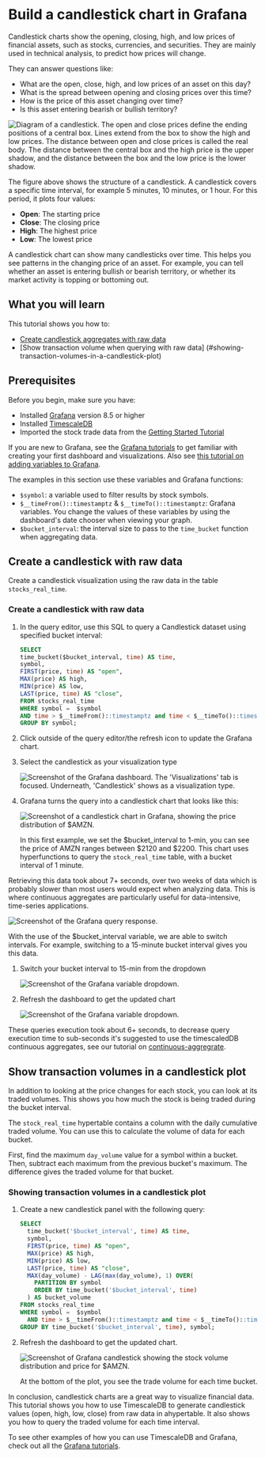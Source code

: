 # Build a candlestick chart in Grafana
Candlestick charts show the opening, closing, high, and low prices 
of financial assets, such as stocks, currencies, and securities. 
They are mainly used in technical analysis, to predict how prices will change.

They can answer questions like:

*   What are the open, close, high, and low prices of an asset on this day?
*   What is the spread between opening and closing prices over this time?
*   How is the price of this asset changing over time?
*   Is this asset entering bearish or bullish territory?

   <img class="main-content__illustration" src="https://assets.timescale.com/docs/images/tutorials/visualizations/candlestick/candlestick_fig.png" alt="Diagram of a candlestick. The open and close prices define the ending positions of a central box. Lines extend from the box to show the high and low prices. The distance between open and close prices is called the real body. The distance between the central box and the high price is the upper shadow, and the distance between the box and the low price is the lower shadow."/>

The figure above shows the structure of a candlestick. A candlestick covers a
specific time interval, for example 5 minutes, 10 minutes, or 1 hour. For this
period, it plots four values:

* **Open**: The starting price
* **Close**: The closing price
* **High**: The highest price
* **Low**: The lowest price

A candlestick chart can show many candlesticks over time. This helps you see
patterns in the changing price of an asset. For example, you can tell whether an
asset is entering bullish or bearish territory, or whether its market activity is
topping or bottoming out.

## What you will learn
This tutorial shows you how to:

*   [Create candlestick aggregates with raw data](#create-a-candlestick-with-raw-data)
*   [Show transaction volume when querying with raw data]
(#showing-transaction-volumes-in-a-candlestick-plot)

## Prerequisites
Before you begin, make sure you have:

* Installed [Grafana][install-grafana] version&nbsp;8.5 or higher
* Installed [TimescaleDB][install-timescale]
* Imported the stock trade data from the [Getting Started Tutorial][gsg-data]

If you are new to Grafana, see the [Grafana tutorials][grafana-tutorials]
to get familiar with creating your first dashboard and visualizations. Also
see [this tutorial on adding variables to Grafana][variables-tutorial].

The examples in this section use these variables and Grafana functions:
* `$symbol`: a variable used to filter results by stock symbols.
* `$__timeFrom()::timestamptz` & `$__timeTo()::timestamptz`:
  Grafana variables. You change the values of these variables by
  using the dashboard's date chooser when viewing your graph.
* `$bucket_interval`: the interval size to pass to the `time_bucket`
  function when aggregating data.

## Create a candlestick with raw data
Create a candlestick visualization using the raw data in the table `stocks_real_time`.

<procedure>

### Create a candlestick with raw data

  1.  In the query editor, use this SQL to query a Candlestick dataset using specified bucket interval:
        ```sql
        SELECT
        time_bucket($bucket_interval, time) AS time,
        symbol,
        FIRST(price, time) AS "open",
        MAX(price) AS high,
        MIN(price) AS low,
        LAST(price, time) AS "close",
        FROM stocks_real_time
        WHERE symbol =  $symbol
        AND time > $__timeFrom()::timestamptz and time < $__timeTo()::timestamptz
        GROUP BY symbol;
        ```
  1.  Click outside of the query editor/the refresh icon to 
      update the Grafana chart.

  1.  Select the candlestick as your visualization type
      
      <img class="main-content__illustration" src="https://s3.amazonaws.com/assets.timescale.com/docs/images/tutorials/visualizations/candlestick/candlestick_visualization.png" alt="Screenshot of the Grafana dashboard. The 'Visualizations' tab is focused. Underneath, 'Candlestick' shows as a visualization type."/>

  1.  Grafana turns the query into a candlestick chart that 
      looks like this:

      <img class="main-content__illustration" src="https://assets.timescale.com/docs/images/tutorials/visualizations/candlestick/1_min.png" alt="Screenshot of a candlestick chart in Grafana, showing the price distribution of $AMZN."/>

      In this first example, we set the $bucket_interval to 1-min, you can see the price of AMZN ranges between $2120 and $2200. This chart uses hyperfunctions to query the `stock_real_time` table, with a bucket interval of 1 minute. 

</procedure>

  Retrieving this data took about 7+ seconds, over two weeks of data which is probably slower than most users would expect when analyzing data. This is where continuous aggregates are particularly useful for data-intensive, time-series applications. 

  <img class="main-content__illustration" src="https://s3.amazonaws.com/assets.timescale.com/docs/images/tutorials/visualizations/candlestick/raw_data_exec_time.png" alt="Screenshot of the Grafana query response."/>

<procedure>

  With the use of the $bucket_interval variable, we are able to switch intervals. For example, switching to a 15-minute bucket interval gives you this data. 

  1.  Switch your bucket interval to 15-min from the dropdown
      
      <img class="main-content__illustration" src="https://s3.amazonaws.com/assets.timescale.com/docs/images/tutorials/visualizations/candlestick/timebucket_dropdown.png" alt="Screenshot of the Grafana variable dropdown."/>

  1.  Refresh the dashboard to get the updated chart
      
      <img class="main-content__illustration" src="https://assets.timescale.com/docs/images/tutorials/visualizations/candlestick/15_min.png" alt="Screenshot of the Grafana variable dropdown."/>

  These queries execution took about 6+ seconds, to decrease query execution time to sub-seconds it's suggested to use the timescaledDB continuous aggregates, see our tutorial on [continuous-aggregrate][continuous-aggregrate].

</procedure>

## Show transaction volumes in a candlestick plot

In addition to looking at the price changes for each stock, you can look at its traded volumes.
This shows you how much the stock is being traded during the bucket interval. 

The `stock_real_time` hypertable contains a column with the daily cumulative traded volume. You can use this to calculate the volume of data for each bucket. 

First, find the maximum `day_volume` value for a symbol within a bucket.
Then, subtract each maximum from the previous bucket's maximum. The
difference gives the traded volume for that bucket.

<procedure>

### Showing transaction volumes in a candlestick plot

1.  Create a new candlestick panel with the following query:
      ```sql
      SELECT
        time_bucket('$bucket_interval', time) AS time,
        symbol,
        FIRST(price, time) AS "open",
        MAX(price) AS high,
        MIN(price) AS low,
        LAST(price, time) AS "close",
        MAX(day_volume) - LAG(max(day_volume), 1) OVER(
          PARTITION BY symbol
          ORDER BY time_bucket('$bucket_interval', time)
        ) AS bucket_volume
      FROM stocks_real_time
      WHERE symbol =  $symbol
        AND time > $__timeFrom()::timestamptz and time < $__timeTo()::timestamptz
      GROUP BY time_bucket('$bucket_interval', time), symbol;
      ```

1.  Refresh the dashboard to get the updated chart.
    
     <img class="main-content__illustration" src="https://s3.amazonaws.com/assets.timescale.com/docs/images/tutorials/visualizations/candlestick/volume_Distribution.png" alt="Screenshot of Grafana candlestick showing the stock volume distribution and price for $AMZN."/>

    At the bottom of the plot, you see the trade volume for each time bucket.

</procedure>

In conclusion, candlestick charts are a great way to visualize financial data. 
This tutorial shows you how to use TimescaleDB to generate 
candlestick values (open, high, low, close) from raw data in ahypertable. 
It also shows you how to query the traded volume for each time interval. 

To see other examples of how you can use TimescaleDB and Grafana, check out
all the [Grafana tutorials][grafana-tutorials].

[install-grafana]: https://grafana.com/get/
[install-timescale]: /install/:currentVersion:/
[gsg-data]: /getting-started/:currentVersion:/add-data/
[grafana-tutorials]: /tutorials/grafana/
[max]: https://www.postgresql.org/docs/current/tutorial-agg.html
[lag]: https://www.postgresql.org/docs/current/functions-window.html
[time_bucket]: /api/:currentVersion:/hyperfunctions/time_bucket/
[variables-tutorial]: https://www.youtube.com/watch?v=h1eTIYOFplA
[continuous-aggregrate]: https://docs.timescale.com/timescaledb/latest/tutorials/financial-candlestick-tick-data/create-candlestick-aggregates/#create-candlestick-aggregates
